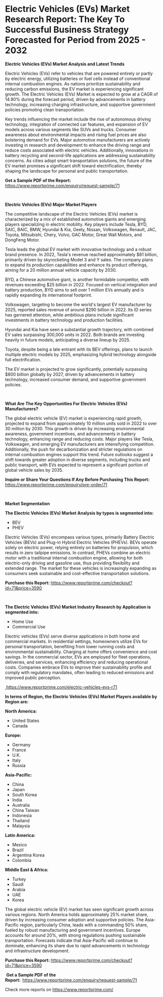 <p><h1>Electric Vehicles (EVs) Market Research Report: The Key To Successful Business Strategy Forecasted for Period from 2025 - 2032</h1></p><p><strong>Electric Vehicles (EVs) Market Analysis and Latest Trends</strong></p>
<p><p>Electric Vehicles (EVs) refer to vehicles that are powered entirely or partly by electric energy, utilizing batteries or fuel cells instead of conventional internal combustion engines. As nations prioritize sustainability and reducing carbon emissions, the EV market is experiencing significant growth. The Electric Vehicles (EVs) Market is expected to grow at a CAGR of 14.90% during the forecast period, driven by advancements in battery technology, increasing charging infrastructure, and supportive government policies promoting clean transportation.</p><p>Key trends influencing the market include the rise of autonomous driving technology, integration of connected car features, and expansion of EV models across various segments like SUVs and trucks. Consumer awareness about environmental impacts and rising fuel prices are also bolstering demand for EVs. Major automotive manufacturers are actively investing in research and development to enhance the driving range and reduce costs associated with electric vehicles. Additionally, innovations in battery recycling and second-life applications are addressing sustainability concerns. As cities adopt smart transportation solutions, the future of the EV market promises a significant shift toward electrification, thereby shaping the landscape for personal and public transportation.</p></p>
<p><strong>Get a Sample PDF of the Report:&nbsp;</strong> <a href="https://www.reportprime.com/enquiry/request-sample/71?utm_campaign=3071&utm_medium=2&utm_source=Github&utm_content=ia&utm_term=17032025&utm_id=electric-vehicles-evs">https://www.reportprime.com/enquiry/request-sample/71</a></p>
<p>&nbsp;</p>
<p><strong>Electric Vehicles (EVs) Major Market Players</strong></p>
<p><p>The competitive landscape of the Electric Vehicles (EVs) market is characterized by a mix of established automotive giants and emerging players specializing in electric mobility. Key players include Tesla, BYD, SAIC, BAIC, BMW, Hyundai & Kia, Geely, Nissan, Volkswagen, Renault, JAC, Toyota, Mitsubishi, Chery, Volvo, GAC Motor, Great Wall Motors, and DongFeng Motor.</p><p>Tesla leads the global EV market with innovative technology and a robust brand presence. In 2022, Tesla's revenue reached approximately $81 billion, primarily driven by skyrocketing Model 3 and Y sales. The company plans to expand its production capabilities and enhance its product offerings, aiming for a 20 million annual vehicle capacity by 2030.</p><p>BYD, a Chinese automotive giant, is another formidable competitor, with revenues exceeding $25 billion in 2022. Focused on vertical integration and battery production, BYD aims to sell over 1 million EVs annually and is rapidly expanding its international footprint.</p><p>Volkswagen, targeting to become the world's largest EV manufacturer by 2025, reported sales revenue of around $290 billion in 2022. Its ID series has garnered attention, while ambitious plans include significant investments in battery technology and production facilities.</p><p>Hyundai and Kia have seen a substantial growth trajectory, with combined EV sales surpassing 300,000 units in 2022. Both brands are investing heavily in future models, anticipating a diverse lineup by 2025.</p><p>Toyota, despite being a late entrant with its BEV offerings, plans to launch multiple electric models by 2025, emphasizing hybrid technology alongside full electrification.</p><p>The EV market is projected to grow significantly, potentially surpassing $800 billion globally by 2027, driven by advancements in battery technology, increased consumer demand, and supportive government policies.</p></p>
<p>&nbsp;</p>
<p><strong>What Are The Key Opportunities For Electric Vehicles (EVs) Manufacturers?</strong></p>
<p><p>The global electric vehicle (EV) market is experiencing rapid growth, projected to expand from approximately 10 million units sold in 2022 to over 30 million by 2030. This growth is driven by increasing environmental awareness, government incentives, and advancements in battery technology, enhancing range and reducing costs. Major players like Tesla, Volkswagen, and emerging EV manufacturers are intensifying competition. Additionally, the push for decarbonization and stricter regulations on internal combustion engines support this trend. Future outlooks suggest a shift towards greater adoption in diverse segments, including trucks and public transport, with EVs expected to represent a significant portion of global vehicle sales by 2035.</p></p>
<p><strong>Inquire or Share Your Questions If Any Before Purchasing This Report:</strong> <a href="https://www.reportprime.com/enquiry/pre-order/71?utm_campaign=3071&utm_medium=2&utm_source=Github&utm_content=ia&utm_term=17032025&utm_id=electric-vehicles-evs">https://www.reportprime.com/enquiry/pre-order/71</a></p>
<p>&nbsp;</p>
<p><strong>Market Segmentation</strong></p>
<p><strong>The Electric Vehicles (EVs) Market Analysis by types is segmented into:</strong></p>
<p><ul><li>BEV</li><li>PHEV</li></ul></p>
<p><p>Electric Vehicles (EVs) encompass various types, primarily Battery Electric Vehicles (BEVs) and Plug-in Hybrid Electric Vehicles (PHEVs). BEVs operate solely on electric power, relying entirely on batteries for propulsion, which results in zero tailpipe emissions. In contrast, PHEVs combine an electric motor with a traditional internal combustion engine, allowing for both electric-only driving and gasoline use, thus providing flexibility and extended range. The market for these vehicles is increasingly expanding as consumers seek sustainable and cost-effective transportation solutions.</p></p>
<p><strong>Purchase this Report:&nbsp;</strong><a href="https://www.reportprime.com/checkout?id=71&price=3590&utm_campaign=3071&utm_medium=2&utm_source=Github&utm_content=ia&utm_term=17032025&utm_id=electric-vehicles-evs">https://www.reportprime.com/checkout?id=71&price=3590</a></p>
<p>&nbsp;</p>
<p><strong>The Electric Vehicles (EVs) Market Industry Research by Application is segmented into:</strong></p>
<p><ul><li>Home Use</li><li>Commercial Use</li></ul></p>
<p><p>Electric vehicles (EVs) serve diverse applications in both home and commercial markets. In residential settings, homeowners utilize EVs for personal transportation, benefiting from lower running costs and environmental sustainability. Charging at home offers convenience and cost savings. In the commercial sector, EVs are employed for fleet operations, deliveries, and services, enhancing efficiency and reducing operational costs. Companies embrace EVs to improve their sustainability profile and comply with regulatory mandates, often leading to reduced emissions and improved public perception.</p></p>
<p><a href="https://www.reportprime.com/electric-vehicles-evs-r71?utm_campaign=3071&utm_medium=2&utm_source=Github&utm_content=ia&utm_term=17032025&utm_id=electric-vehicles-evs">&nbsp;https://www.reportprime.com/electric-vehicles-evs-r71</a></p>
<p><strong>In terms of Region, the Electric Vehicles (EVs) Market Players available by Region are:</strong></p>
<p>
    <p> <strong> North America: </strong>
        <ul>
            <li>United States</li>
            <li>Canada</li>
        </ul>
        </p> 
    <p> <strong> Europe: </strong>
        <ul>
            <li>Germany</li>
            <li>France</li>
            <li>U.K.</li>
            <li>Italy</li>
            <li>Russia</li>
        </ul>
        </p> 
    <p> <strong> Asia-Pacific: </strong>
        <ul>
            <li>China</li>
            <li>Japan</li>
            <li>South Korea</li>
            <li>India</li>
            <li>Australia</li>
            <li>China Taiwan</li>
            <li>Indonesia</li>
            <li>Thailand</li>
            <li>Malaysia</li>
        </ul>
        </p> 
    <p> <strong> Latin America: </strong>
        <ul>
            <li>Mexico</li>
            <li>Brazil</li>
            <li>Argentina Korea</li>
            <li>Colombia</li>
        </ul>
        </p> 
    <p> <strong> Middle East & Africa: </strong>
        <ul>
            <li>Turkey</li>
            <li>Saudi</li>
            <li>Arabia</li>
            <li>UAE</li>
            <li>Korea</li>
        </ul>
    </p>
    </p>
<p><p>The global electric vehicle (EV) market has seen significant growth across various regions. North America holds approximately 25% market share, driven by increasing consumer adoption and supportive policies. The Asia-Pacific region, particularly China, leads with a commanding 50% share, fueled by robust manufacturing and government incentives. Europe accounts for around 20%, with strong regulations pushing sustainable transportation. Forecasts indicate that Asia-Pacific will continue to dominate, enhancing its share due to rapid advancements in technology and infrastructure development.</p></p>
<p><strong>Purchase this Report: </strong><a href="https://www.reportprime.com/checkout?id=71&price=3590&utm_campaign=3071&utm_medium=2&utm_source=Github&utm_content=ia&utm_term=17032025&utm_id=electric-vehicles-evs">https://www.reportprime.com/checkout?id=71&price=3590</a></p>
<p>&nbsp;<strong>Get a Sample PDF of the Report:&nbsp;&nbsp;</strong><a href="https://www.reportprime.com/enquiry/request-sample/71?utm_campaign=3071&utm_medium=2&utm_source=Github&utm_content=ia&utm_term=17032025&utm_id=electric-vehicles-evs">https://www.reportprime.com/enquiry/request-sample/71</a></p>
<p><strong></strong></p>
<p>Check more reports on <a href="https://www.reportprime.com/?utm_campaign=3071&utm_medium=2&utm_source=Github&utm_content=ia&utm_term=17032025&utm_id=electric-vehicles-evs">https://www.reportprime.com/</a></p>